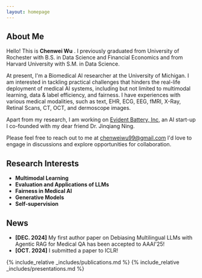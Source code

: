 ```yaml
---
layout: homepage
---
```



## About Me

Hello! This is **Chenwei Wu** . I previously graduated from University of Rochester with B.S. in Data Science and Financial Economics and from Harvard University with S.M. in Data Science. 

At present, I'm a Biomedical AI researcher at the University of Michigan. I am interested in tackling practical challenges that hinders the real-life deployment of medical AI systems, including but not limited to multimodal learning, data & label efficiency, and fairness. I have experiences with various medical modalities, such as text, EHR, ECG, EEG, fMRI, X-Ray, Retinal Scans, CT, OCT, and dermoscope images. 

Apart from my research, I am working on [Evident Battery, Inc](https://batteryevidence.com/), an AI start-up I co-founded with my dear friend Dr. Jinqiang Ning.

Please feel free to reach out to me at chenweiwu99@gmail.com I'd love to engage in discussions and explore opportunities for collaboration.

## Research Interests

- **Multimodal Learning**
- **Evaluation and Applications of LLMs**
- **Fairness in Medical AI**
- **Generative Models**
- **Self-supervision** 



## News
- **[DEC. 2024]** My first author paper on Debiasing Multilingual LLMs with Agentic RAG for Medical QA has been accepted to AAAI'25!
- **[OCT. 2024]** I submitted a paper to ICLR!

{% include_relative _includes/publications.md %}
{% include_relative _includes/presentations.md %}


